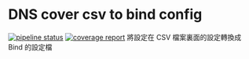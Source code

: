 # DNS cover csv to bind config

[![pipeline status](https://gitlab.cs.nctu.edu.tw/misc/cs-DNS-csv2config/badges/master/pipeline.svg)](https://gitlab.cs.nctu.edu.tw/misc/cs-DNS-csv2config/commits/master)
[![coverage report](https://gitlab.cs.nctu.edu.tw/misc/cs-DNS-csv2config/badges/master/coverage.svg)](https://gitlab.cs.nctu.edu.tw/misc/cs-DNS-csv2config/commits/master)
將設定在 CSV 檔案裏面的設定轉換成 Bind 的設定檔
